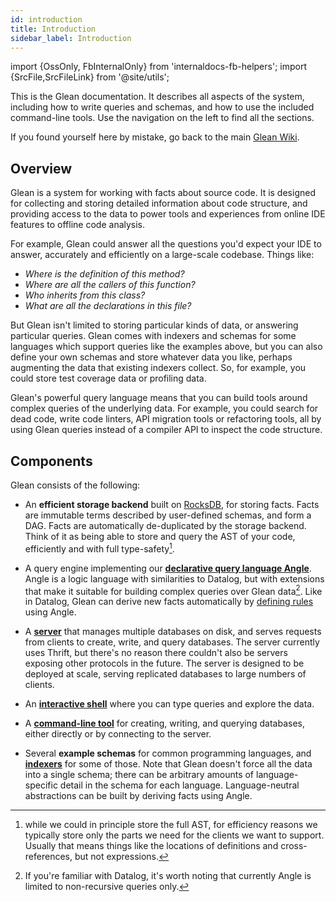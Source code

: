 ```yaml
---
id: introduction
title: Introduction
sidebar_label: Introduction
---
```


import {OssOnly, FbInternalOnly} from 'internaldocs-fb-helpers';
import {SrcFile,SrcFileLink} from '@site/utils';

<FbInternalOnly>

This is the Glean documentation. It describes all aspects of the
system, including how to write queries and schemas, and how
to use the included command-line tools. Use the navigation on the left
to find all the sections.

If you found yourself here by mistake, go back to the
  main [Glean Wiki](https://www.internalfb.com/wiki/Glean/).


</FbInternalOnly>

## Overview

Glean is a system for working with facts about source code. It is
designed for collecting and storing detailed information about code
structure, and providing access to the data to power tools and
experiences from online IDE features to offline code analysis.

For example, Glean could answer all the questions you'd expect your
IDE to answer, accurately and efficiently on a large-scale
codebase. Things like:

* *Where is the definition of this method?*
* *Where are all the callers of this function?*
* *Who inherits from this class?*
* *What are all the declarations in this file?*

But Glean isn't limited to storing particular kinds of data, or
answering particular queries. Glean comes with indexers and schemas
for some languages which support queries like the examples above, but
you can also define your own schemas and store whatever data you like,
perhaps augmenting the data that existing indexers collect.  So, for
example, you could store test coverage data or profiling data.

Glean's powerful query language means that you can build tools around
complex queries of the underlying data. For example, you could search
for dead code, write code linters, API migration tools or refactoring
tools, all by using Glean queries instead of a compiler API to inspect
the code structure.

## Components

Glean consists of the following:

* An **efficient storage backend** built on
  [RocksDB](https://rocksdb.org/), for storing facts. Facts are
  immutable terms described by user-defined schemas, and form a
  DAG. Facts are automatically de-duplicated by the storage
  backend. Think of it as being able to store and query the AST of
  your code, efficiently and with full type-safety[^1].

* A query engine implementing our **[declarative query language
  Angle](./angle/intro.md)**.  Angle is a logic language with similarities
  to Datalog, but with extensions that make it suitable for building
  complex queries over Glean data[^2].  Like in Datalog, Glean can
  derive new facts automatically by [defining rules](derived.md) using
  Angle.

* A **[server](server.md)** that manages multiple databases on disk, and
  serves requests from clients to create, write, and query
  databases. The server currently uses Thrift, but there's no reason
  there couldn't also be servers exposing other protocols in the
  future.  The server is designed to be deployed at scale, serving
  replicated databases to large numbers of clients.

* An **[interactive shell](shell.md)** where you can type queries and explore
  the data.

* A **[command-line tool](cli.md)** for creating, writing, and querying
  databases, either directly or by connecting to the server.

* Several **<SrcFileLink file="glean/schema/source">example schemas</SrcFileLink>** for common programming languages, and
  **[indexers](indexer/intro.md)** for some of those.  Note that Glean
  doesn't force all the data into a single schema; there can be
  arbitrary amounts of language-specific detail in the schema for each
  language. Language-neutral abstractions can be built by <SrcFileLink
  file="glean/schema/source/codemarkup.angle">deriving facts using Angle</SrcFileLink>.

[^1]: while we could in principle store the full AST, for efficiency
reasons we typically store only the parts we need for the clients we
want to support. Usually that means things like the locations of
definitions and cross-references, but not expressions.

[^2]: If you're familiar with Datalog, it's worth noting that
currently Angle is limited to non-recursive queries only.
